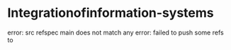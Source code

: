 # Integrationofinformation-systems
error: src refspec main does not match any  error: failed to push some refs to 
